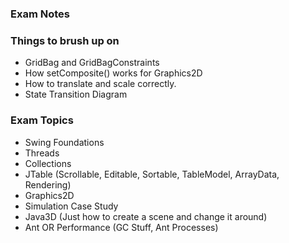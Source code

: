 ### Exam Notes

### Things to brush up on

- GridBag and GridBagConstraints
- How setComposite() works for Graphics2D
- How to translate and scale correctly.
- State Transition Diagram

### Exam Topics

- Swing Foundations
- Threads
- Collections
- JTable (Scrollable, Editable, Sortable, TableModel, ArrayData, Rendering)
- Graphics2D
- Simulation Case Study
- Java3D (Just how to create a scene and change it around)
- Ant OR Performance (GC Stuff, Ant Processes)